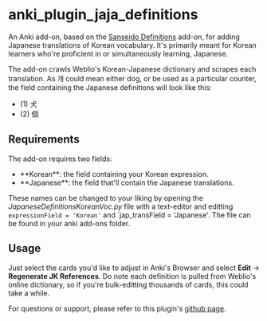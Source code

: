 # anki_plugin_jaja_definitions

An Anki add-on, based on the <a href="https://ankiweb.net/shared/info/1967553085" rel="nofollow">Sanseido Definitions</a> add-on, for adding Japanese translations of Korean vocabulary. It's primarily meant for Korean learners who're proficient in or simultaneously learning, Japanese.

The add-on crawls Weblio's Korean-Japanese dictionary and scrapes each translation. As 개 could mean either dog, or be used as a particular counter, the field containing the Japanese definitions will look like this:

* (1) 犬
* (2) 個 

## Requirements

The add-on requires two fields:

<ul>
<li>**Korean**: the field containing your Korean expression.</li>
<li>**Japanese**: the field that'll contain the Japanese translations.</li>
</ul>

These names can be changed to your liking by opening the *JapaneseDefinitionsKoreanVoc.py* file with a text-editor and editting `expressionField = 'Korean'` and `jap_transField = 'Japanese'. The file can be found in your anki add-ons folder.

## Usage

Just select the cards you'd like to adjust in Anki's Browser and select **Edit** -&gt; **Regenerate JK References**. Do note each definition is pulled from Weblio's online dictionary, so if you're bulk-editting thousands of cards, this could take a while.

For questions or support, please refer to this plugin's <a href="https://github.com/steviepoppe/anki_plugin_jk_definitions" rel="nofollow">github page</a>.
